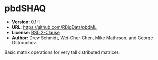 # pbdSHAQ

* **Version:** 0.1-1
* **URL**: https://github.com/RBigData/pbdML
* **License:** [BSD 2-Clause](http://opensource.org/licenses/BSD-2-Clause)
* **Author:** Drew Schmidt, Wei-Chen Chen, Mike Matheson, and George Ostrouchov.


Basic matrix operations for very tall distributed matrices.
